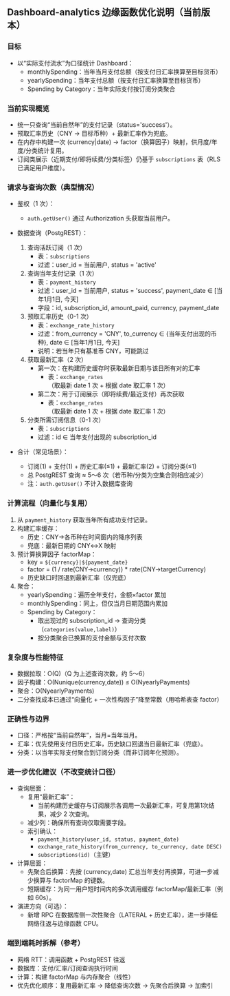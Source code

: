 ## Dashboard-analytics 边缘函数优化说明（当前版本）

### 目标
- 以“实际支付流水”为口径统计 Dashboard：
  - monthlySpending：当年当月支付总额（按支付日汇率换算至目标货币）
  - yearlySpending：当年支付总额（按支付日汇率换算至目标货币）
  - Spending by Category：当年实际支付按订阅分类聚合

### 当前实现概览
- 统一只查询“当前自然年”的支付记录（status='success'）。
- 预取汇率历史（CNY → 目标币种）+ 最新汇率作为兜底。
- 在内存中构建一次 (currency|date) → factor（换算因子）映射，供月度/年度/分类统计复用。
- 订阅类展示（近期支付/即将续费/分类标签）仍基于 `subscriptions` 表（RLS 已满足用户维度）。

### 请求与查询次数（典型情况）
- 鉴权（1 次）：
  - `auth.getUser()` 通过 Authorization 头获取当前用户。
- 数据查询（PostgREST）：
  1) 查询活跃订阅（1 次）
     - 表：`subscriptions`
     - 过滤：user_id = 当前用户, status = 'active'
  2) 查询当年支付记录（1 次）
     - 表：`payment_history`
     - 过滤：user_id = 当前用户, status = 'success', payment_date ∈ [当年1月1日, 今天]
     - 字段：id, subscription_id, amount_paid, currency, payment_date
  3) 预取汇率历史（0-1 次）
     - 表：`exchange_rate_history`
     - 过滤：from_currency = 'CNY', to_currency ∈ {当年支付出现的币种}, date ∈ [当年1月1日, 今天]
     - 说明：若当年只有基准币 CNY，可能跳过
  4) 获取最新汇率（2 次）
     - 第一次：在构建历史缓存时获取最新日期与该日所有对的汇率
       - 表：`exchange_rates`（取最新 date 1 次 + 根据 date 取汇率 1 次）
     - 第二次：用于订阅展示（即将续费/最近支付）再次获取
       - 表：`exchange_rates`（取最新 date 1 次 + 根据 date 取汇率 1 次）
  5) 分类所需订阅信息（0-1 次）
     - 表：`subscriptions`
     - 过滤：id ∈ 当年支付出现的 subscription_id

- 合计（常见场景）：
  - 订阅(1) + 支付(1) + 历史汇率(≤1) + 最新汇率(2) + 订阅分类(≤1)
  - 总 PostgREST 查询 ≈ 5～6 次（若币种/分类为空集合则相应减少）
  - 注：`auth.getUser()` 不计入数据库查询

### 计算流程（向量化与复用）
1) 从 `payment_history` 获取当年所有成功支付记录。
2) 构建汇率缓存：
   - 历史：CNY→各币种在时间窗内的降序列表
   - 兜底：最新日期的 CNY↔X 映射
3) 预计算换算因子 factorMap：
   - key = `${currency}|${payment_date}`
   - factor = (1 / rate(CNY→currency)) * rate(CNY→targetCurrency)
   - 历史缺口时回退到最新汇率（仅兜底）
4) 聚合：
   - yearlySpending：遍历全年支付，金额×factor 累加
   - monthlySpending：同上，但仅当月日期范围内累加
   - Spending by Category：
     - 取出现过的 subscription_id → 查询分类（`categories(value,label)`）
     - 按分类聚合已换算的支付金额与支付次数

### 复杂度与性能特征
- 数据拉取：O(Q)（Q 为上述查询次数，约 5～6）
- 因子构建：O(Nunique(currency,date)) ≤ O(NyearlyPayments)
- 聚合：O(NyearlyPayments)
- 二分查找成本已通过“向量化 + 一次性构因子”降至常数（用哈希表查 factor）

### 正确性与边界
- 口径：严格按“当前自然年”，当月=当年当月。
- 汇率：优先使用支付日历史汇率，历史缺口回退当日最新汇率（兜底）。
- 分类：以当年实际支付聚合到订阅分类（而非订阅年化预测）。

### 进一步优化建议（不改变统计口径）
- 查询层面：
  - 复用“最新汇率”：
    - 当前构建历史缓存与订阅展示各调用一次最新汇率，可复用第1次结果，减少 2 次查询。
  - 减少列：确保所有查询仅取需要字段。
  - 索引确认：
    - `payment_history(user_id, status, payment_date)`
    - `exchange_rate_history(from_currency, to_currency, date DESC)`
    - `subscriptions(id)`（主键）
- 计算层面：
  - 先聚合后换算：先按 (currency,date) 汇总当年支付再换算，可进一步减少换算与 factorMap 的键数。
  - 短期缓存：为同一用户短时间内的多次调用缓存 factorMap/最新汇率（例如 60s）。
- 演进方向（可选）：
  - 新增 RPC 在数据库侧一次性聚合（LATERAL + 历史汇率），进一步降低网络往返与边缘函数 CPU。

### 端到端耗时拆解（参考）
- 网络 RTT：调用函数 + PostgREST 往返
- 数据库：支付/汇率/订阅查询执行时间
- 计算：构建 factorMap 与内存聚合（线性）
- 优先优化顺序：复用最新汇率 → 降低查询次数 → 先聚合后换算 → 加索引


